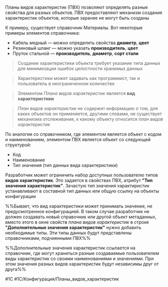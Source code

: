 
Планы видов характеристик (ПВХ) позволяют определять разные свойства для разных объектов. ПВХ предоставляют механизм создания характеристик объектов, которые заранее не могут быть созданы

К примеру, существует справочник Материалы. Вот некоторые примеры элементов справочника:

- Кабель медный — можно определить свойства **диаметр**, **цвет**
- Резиновый шланг — можно указать **производитель**, **цвет**
- Пруток стальной — **производитель**, **диаметр**, **сорт стали**

> Создание характеристики объекта требует указание типа данных для минимизации ошибок целостности хранимых данных

> Характеристики может задавать как программист, так и пользователь в неограниченном количестве

> Элементом *Плана видов характеристик* является **вид характеристики**

> *План видов характеристик* не содержит информацию о том, для каких объектов он применяется, другими словами, не существует механизма отслеживания, к какому объекту относится *план видов характеристик*

По аналогии со справочником, где элементом является объект с кодом и наименованием, элементом ПВХ является объект со следующей структурой:

- Код
- Наименование
- Тип значения (тип данных вида характеристики)

Разработчик может ограничить набор доступных пользователю типов **видов характеристик**. Это задается в свойствах ПВХ, атрибут **"Тип значения характеристик"**. Зачастую тип значения характиристик устанавливают в составной тип данных или общую ссылку на объекты конфигурации

%%Бывает, что вид характеристики может принимать значение, не предусмотренное конфигурацией. В таком случае разработчик не должен создавать новый справочник или другой объект метаданных, вместо этого в окне свойств *плана видов характеристик* в строке **"Дополнительные значения характеристик"** нужно добавить необходимые типы. Эти типы данных будут представлены справочниками, подчиенными ПВХ%%

%%Дополнительные значения характеристик ссылается на справочник, где могут храниться разные создаваемые пользователем виды характеристик со своими наименованиями и значениями. При этом значения разных видов характеристик будут независимы друг от друга%%

#1С #1С/Конфигурация/Планы_видов_характеристик